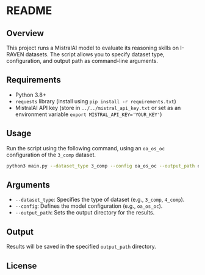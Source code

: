 # README

## Overview
This project runs a MistralAI model to evaluate its reasoning skills on I-RAVEN datasets. The script allows you to specify dataset type, configuration, and output path as command-line arguments.

## Requirements
- Python 3.8+
- `requests` library (install using `pip install -r requirements.txt`)
- MistralAI API key (store in `../../mistral_api_key.txt` or set as an environment variable `export MISTRAL_API_KEY='YOUR_KEY'`)

## Usage
Run the script using the following command, using an `oa_os_oc` configuration of the `3_comp` dataset.
```sh
python3 main.py --dataset_type 3_comp --config oa_os_oc --output_path output/3_comp/
```

## Arguments
- `--dataset_type`: Specifies the type of dataset (e.g., `3_comp`, `4_comp`).
- `--config`: Defines the model configuration (e.g., `oa_os_oc`). 
- `--output_path`: Sets the output directory for the results.

## Output
Results will be saved in the specified `output_path` directory.

## License

